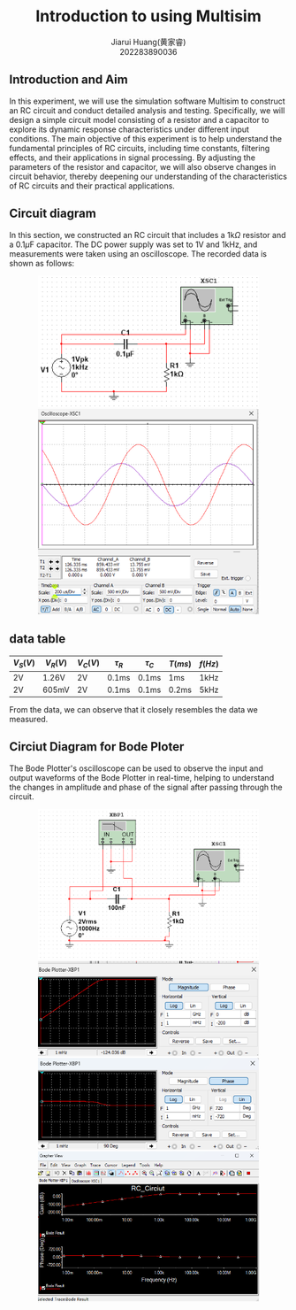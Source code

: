# <center>Introduction to using Multisim</center>
<center>Jiarui Huang(黄家睿)</center>
<center>202283890036</center>

## Introduction and Aim
In this experiment, we will use the simulation software Multisim to construct an RC circuit and conduct detailed analysis and testing. Specifically, we will design a simple circuit model consisting of a resistor and a capacitor to explore its dynamic response characteristics under different input conditions. The main objective of this experiment is to help understand the fundamental principles of RC circuits, including time constants, filtering effects, and their applications in signal processing. By adjusting the parameters of the resistor and capacitor, we will also observe changes in circuit behavior, thereby deepening our understanding of the characteristics of RC circuits and their practical applications.

## Circuit diagram
In this section, we constructed an RC circuit that includes a 1k$\Omega$ resistor and a 0.1$\mu$F capacitor. The DC power supply was set to 1V and 1kHz, and measurements were taken using an oscilloscope. The recorded data is shown as follows:
<div style="text-align: center;">
    <img src="../Lab_picture/Lab2_part2_circuitDiagram.png" alt="Circuit Diagram" width="400" />
</div>

<div style="text-align: center;">
    <img src="../Lab_picture/Lab2_part2_signalDiagram.png" alt="Signal Diagram" width="400" />
</div>


## data table
| $V_S (V)$ | $V_R (V)$ | $V_C (V)$ | $\tau_R$ | $\tau_C$ | $T (ms)$ | $f (Hz)$ |
|-----------|-----------|-----------|----------|----------|----------|----------|
|    2V     |  1.26V    |    2V     |   0.1ms  |   0.1ms  |   1ms    |   1kHz   |
|    2V     |  605mV    |    2V     |   0.1ms  |   0.1ms  |   0.2ms  |   5kHz   |

From the data, we can observe that it closely resembles the data we measured.

## Circiut Diagram for Bode Ploter
The Bode Plotter's oscilloscope can be used to observe the input and output waveforms of the Bode Plotter in real-time, helping to understand the changes in amplitude and phase of the signal after passing through the circuit.




<div style="text-align: center;">
    <img src="../Lab_picture/Lab2_part2_circiutDiagram_BodePlotter.png" alt="Signal Diagram" width="400" />
</div>

<div style="text-align: center;">
    <img src="../Lab_picture/Lab2_part2_BodePlotter.png" alt="Signal Diagram" width="400" />
</div>

<div style="text-align: center;">
    <img src="../Lab_picture/Lab2_part2_BodePlotter2.png" alt="Signal Diagram" width="400" />
</div>

<div style="text-align: center;">
    <img src="../Lab_picture/Lab2_part2_BodePlotter_ViewGraphy.png" alt="Signal Diagram" width="400" />
</div>


